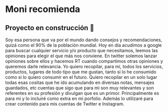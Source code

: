 # Moni recomienda

## Proyecto en construcción 🚧
Soy esa persona que va por el mundo dando consejos y recomendaciones, quizá como el 90% de la población mundial. Hoy en día acudimos a google para buscar cualquier servicio y/o producto que necesitamos, leemos las opiniones para elegir el que más nos conviene. En twitter solemos lanzar opiniones sobre ellos y hacemos RT cuando compartimos otras opiniones y queremos darle relevancia.
Yo quiero recopilar, para mi, todos los servicios, productos, lugares de todo tipo que me gustan, tanto si lo he consumido como si lo quiero consumir en el futuro.
Quiero recopilar en un solo lugar todas esas cositas que he ido acumulando en diversas notas, mensajes guardados, etc cuentas que sigo que para mi son muy relevantes y son referentes en su profesión y divulgan que es un primor.
Principalmente es para mi y lo incluiré como extra en mi porfolio. Además lo utilizaré para crear contenido para mis cuentas de Twitter e Instagram.
